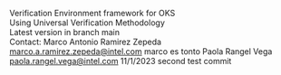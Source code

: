 Verification Environment framework for OKS  
Using Universal Verification Methodology  
Latest version in branch main  
Contact:
Marco Antonio Ramirez Zepeda marco.a.ramirez.zepeda@intel.com  marco es tonto
Paola Rangel Vega paola.rangel.vega@intel.com
11/1/2023  second test commit